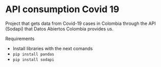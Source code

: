 # API consumption Covid 19
Project that gets data from Covid-19 cases in Colombia through the API (Sodapi) that Datos Abiertos Colombia provides us.

Requirements
- Install libraries with the next comands
- `pip install pandas`
- `pip install sodapi`
